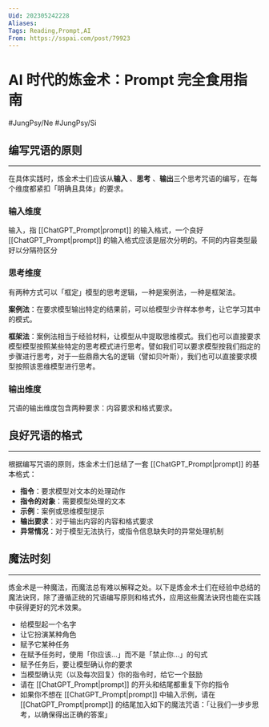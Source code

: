 ```yaml
---
Uid: 202305242228
Aliases: 
Tags: Reading,Prompt,AI
From: https://sspai.com/post/79923
---
```

# AI 时代的炼金术：Prompt 完全食用指南
#JungPsy/Ne #JungPsy/Si 

## 编写咒语的原则
--- 

在具体实践时，炼金术士们应该从**输入** 、**思考** 、**输出**三个思考咒语的编写，在每个维度都紧扣「明确且具体」的要求。

### 输入维度

输入，指 [[ChatGPT_Prompt|prompt]] 的输入格式，一个良好 [[ChatGPT_Prompt|prompt]] 的输入格式应该是层次分明的。不同的内容类型最好以分隔符区分

### 思考维度

有两种方式可以「框定」模型的思考逻辑，一种是案例法，一种是框架法。

**案例法**：在要求模型输出特定的结果前，可以给模型少许样本参考，让它学习其中的模式。

**框架法**：案例法相当于经验材料，让模型从中提取思维模式。我们也可以直接要求模型模型按照某些特定的思考模式进行思考。譬如我们可以要求模型按我们指定的步骤进行思考，对于一些鼎鼎大名的逻辑（譬如贝叶斯），我们也可以直接要求模型按照该思维模型进行思考。

### 输出维度

咒语的输出维度包含两种要求：内容要求和格式要求。

## 良好咒语的格式
---

根据编写咒语的原则，炼金术士们总结了一套 [[ChatGPT_Prompt|prompt]] 的基本格式：

- **指令**：要求模型对文本的处理动作
- **指令的对象**：需要模型处理的文本
- **示例**：案例或思维模型提示
- **输出要求**：对于输出内容的内容和格式要求
- **异常情况**：对于模型无法执行，或指令信息缺失时的异常处理机制

## 魔法时刻
---

炼金术是一种魔法，而魔法总有难以解释之处。以下是炼金术士们在经验中总结的魔法诀窍，除了遵循正统的咒语编写原则和格式外，应用这些魔法诀窍也能在实践中获得更好的咒术效果。

- 给模型起一个名字
- 让它扮演某种角色
- 赋予它某种任务
- 在赋予任务时，使用「你应该…」而不是「禁止你…」的句式
- 赋予任务后，要让模型确认你的要求
- 当模型确认完（以及每次回复）你的指令时，给它一个鼓励
- 请在 [[ChatGPT_Prompt|prompt]] 的开头和结尾都重复下你的指令
- 如果你不想在 [[ChatGPT_Prompt|prompt]] 中输入示例，请在 [[ChatGPT_Prompt|prompt]] 的结尾加入如下的魔法咒语：「让我们一步步思考，以确保得出正确的答案」
